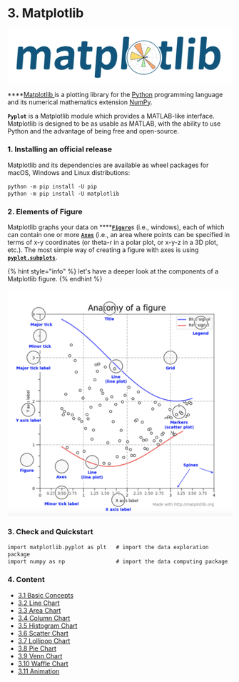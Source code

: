 # 3. Matplotlib

![](../.gitbook/assets/logo2_compressed%20%281%29.svg)

\*\*\*\*[Matplotlib ](https://matplotlib.org/tutorials/index.html)is a plotting library for the [Python](https://en.wikipedia.org/wiki/Python_%28programming_language%29) programming language and its numerical mathematics extension [NumPy](https://en.wikipedia.org/wiki/NumPy).  

**`Pyplot`** is a Matplotlib module which provides a MATLAB-like interface. Matplotlib is designed to be as usable as MATLAB, with the ability to use Python and the advantage of being free and open-source.

### 1. Installing an official release

Matplotlib and its dependencies are available as wheel packages for macOS, Windows and Linux distributions:

```text
python -m pip install -U pip
python -m pip install -U matplotlib
```

### 

### 2. Elements of Figure

Matplotlib graphs your data on ****[**`Figure`**](https://matplotlib.org/api/_as_gen/matplotlib.figure.Figure.html#matplotlib.figure.Figure)s \(i.e., windows\), each of which can contain one or more [**`Axes`**](https://matplotlib.org/api/axes_api.html#matplotlib.axes.Axes) \(i.e., an area where points can be specified in terms of x-y coordinates \(or theta-r in a polar plot, or x-y-z in a 3D plot, etc.\). The most simple way of creating a figure with axes is using [**`pyplot.subplots`**](https://matplotlib.org/api/_as_gen/matplotlib.pyplot.subplots.html#matplotlib.pyplot.subplots).

{% hint style="info" %}
let's have a deeper look at the components of a Matplotlib figure.
{% endhint %}

![ Anatomy of a figure](../.gitbook/assets/anatomy-of-figure.png)

### 3. Check and Quickstart

```text
import matplotlib.pyplot as plt   # import the data exploration package
import numpy as np                # import the data computing package
```

### 4. Content

* [3.1 Basic Concepts](basic-plot.md)
* [3.2 Line Chart](1.2-line-chart-plot.md)
* [3.3 Area Chart](3.3-area-plot.md)
* [3.4 Column Chart](1.3-column-chart-plot.md)
* [3.5 Histogram Chart](1.4-histogram-plot.md)
* [3.6 Scatter Chart](1.5-pie-chart-plot.md)
* [3.7 Lollipop Chart](3.7-lollipop-plot.md)
* [3.8 Pie Chart](untitled.md)
* [3.9 Venn Chart](3.9-venn-chart.md)
* [3.10 Waffle Chart](3.10-waffle-chart.md)
* [3.11 Animation](3.11-animation.md)

